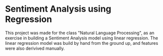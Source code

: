 # Sentiment Analysis using Regression

This project was made for the class "Natural Language Processing", as an exercise in building a Sentiment Analysis model using linear regression. 
The linear regression model was build by hand from the ground up, and features were also derivived manually. 
